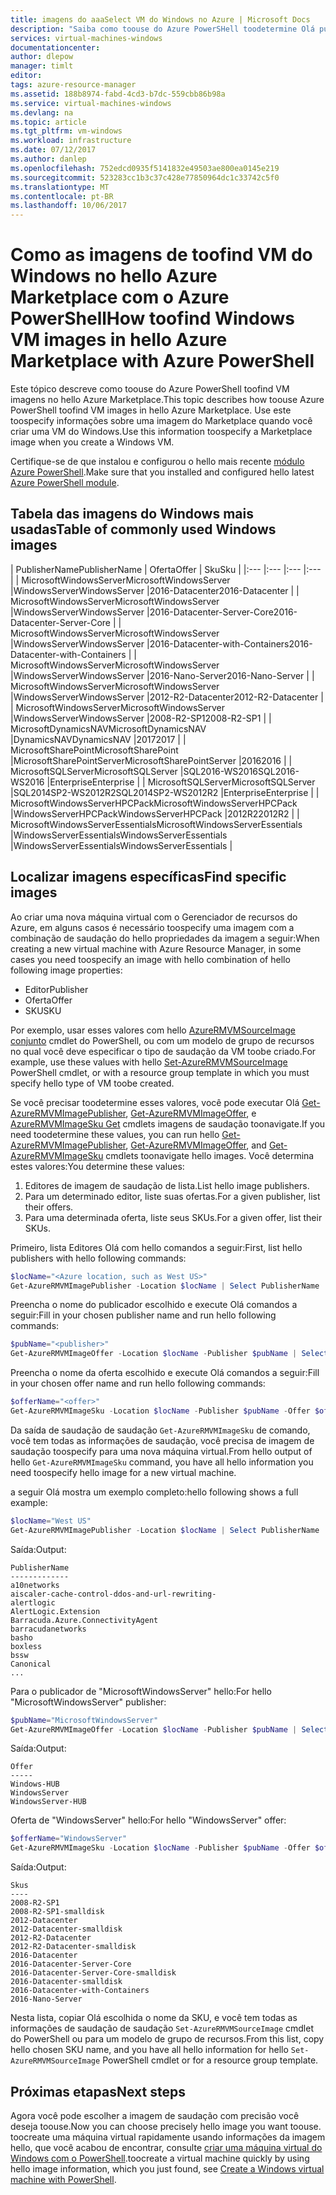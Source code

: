 ```yaml
---
title: imagens do aaaSelect VM do Windows no Azure | Microsoft Docs
description: "Saiba como toouse do Azure PowerSHell toodetermine Olá publisher, oferta, SKU e versão para imagens de VM do Marketplace."
services: virtual-machines-windows
documentationcenter: 
author: dlepow
manager: timlt
editor: 
tags: azure-resource-manager
ms.assetid: 188b8974-fabd-4cd3-b7dc-559cbb86b98a
ms.service: virtual-machines-windows
ms.devlang: na
ms.topic: article
ms.tgt_pltfrm: vm-windows
ms.workload: infrastructure
ms.date: 07/12/2017
ms.author: danlep
ms.openlocfilehash: 752edcd0935f5141832e49503ae800ea0145e219
ms.sourcegitcommit: 523283cc1b3c37c428e77850964dc1c33742c5f0
ms.translationtype: MT
ms.contentlocale: pt-BR
ms.lasthandoff: 10/06/2017
---
```

# <a name="how-toofind-windows-vm-images-in-hello-azure-marketplace-with-azure-powershell"></a><span data-ttu-id="50091-103">Como as imagens de toofind VM do Windows no hello Azure Marketplace com o Azure PowerShell</span><span class="sxs-lookup"><span data-stu-id="50091-103">How toofind Windows VM images in hello Azure Marketplace with Azure PowerShell</span></span>

<span data-ttu-id="50091-104">Este tópico descreve como toouse do Azure PowerShell toofind VM imagens no hello Azure Marketplace.</span><span class="sxs-lookup"><span data-stu-id="50091-104">This topic describes how toouse Azure PowerShell toofind VM images in hello Azure Marketplace.</span></span> <span data-ttu-id="50091-105">Use este toospecify informações sobre uma imagem do Marketplace quando você criar uma VM do Windows.</span><span class="sxs-lookup"><span data-stu-id="50091-105">Use this information toospecify a Marketplace image when you create a Windows VM.</span></span>

<span data-ttu-id="50091-106">Certifique-se de que instalou e configurou o hello mais recente [módulo Azure PowerShell](/powershell/azure/install-azurerm-ps).</span><span class="sxs-lookup"><span data-stu-id="50091-106">Make sure that you installed and configured hello latest [Azure PowerShell module](/powershell/azure/install-azurerm-ps).</span></span>



## <a name="table-of-commonly-used-windows-images"></a><span data-ttu-id="50091-107">Tabela das imagens do Windows mais usadas</span><span class="sxs-lookup"><span data-stu-id="50091-107">Table of commonly used Windows images</span></span>
| <span data-ttu-id="50091-108">PublisherName</span><span class="sxs-lookup"><span data-stu-id="50091-108">PublisherName</span></span> | <span data-ttu-id="50091-109">Oferta</span><span class="sxs-lookup"><span data-stu-id="50091-109">Offer</span></span> | <span data-ttu-id="50091-110">Sku</span><span class="sxs-lookup"><span data-stu-id="50091-110">Sku</span></span> |
|:--- |:--- |:--- |:--- |
| <span data-ttu-id="50091-111">MicrosoftWindowsServer</span><span class="sxs-lookup"><span data-stu-id="50091-111">MicrosoftWindowsServer</span></span> |<span data-ttu-id="50091-112">WindowsServer</span><span class="sxs-lookup"><span data-stu-id="50091-112">WindowsServer</span></span> |<span data-ttu-id="50091-113">2016-Datacenter</span><span class="sxs-lookup"><span data-stu-id="50091-113">2016-Datacenter</span></span> |
| <span data-ttu-id="50091-114">MicrosoftWindowsServer</span><span class="sxs-lookup"><span data-stu-id="50091-114">MicrosoftWindowsServer</span></span> |<span data-ttu-id="50091-115">WindowsServer</span><span class="sxs-lookup"><span data-stu-id="50091-115">WindowsServer</span></span> |<span data-ttu-id="50091-116">2016-Datacenter-Server-Core</span><span class="sxs-lookup"><span data-stu-id="50091-116">2016-Datacenter-Server-Core</span></span> |
| <span data-ttu-id="50091-117">MicrosoftWindowsServer</span><span class="sxs-lookup"><span data-stu-id="50091-117">MicrosoftWindowsServer</span></span> |<span data-ttu-id="50091-118">WindowsServer</span><span class="sxs-lookup"><span data-stu-id="50091-118">WindowsServer</span></span> |<span data-ttu-id="50091-119">2016-Datacenter-with-Containers</span><span class="sxs-lookup"><span data-stu-id="50091-119">2016-Datacenter-with-Containers</span></span> |
| <span data-ttu-id="50091-120">MicrosoftWindowsServer</span><span class="sxs-lookup"><span data-stu-id="50091-120">MicrosoftWindowsServer</span></span> |<span data-ttu-id="50091-121">WindowsServer</span><span class="sxs-lookup"><span data-stu-id="50091-121">WindowsServer</span></span> |<span data-ttu-id="50091-122">2016-Nano-Server</span><span class="sxs-lookup"><span data-stu-id="50091-122">2016-Nano-Server</span></span> |
| <span data-ttu-id="50091-123">MicrosoftWindowsServer</span><span class="sxs-lookup"><span data-stu-id="50091-123">MicrosoftWindowsServer</span></span> |<span data-ttu-id="50091-124">WindowsServer</span><span class="sxs-lookup"><span data-stu-id="50091-124">WindowsServer</span></span> |<span data-ttu-id="50091-125">2012-R2-Datacenter</span><span class="sxs-lookup"><span data-stu-id="50091-125">2012-R2-Datacenter</span></span> |
| <span data-ttu-id="50091-126">MicrosoftWindowsServer</span><span class="sxs-lookup"><span data-stu-id="50091-126">MicrosoftWindowsServer</span></span> |<span data-ttu-id="50091-127">WindowsServer</span><span class="sxs-lookup"><span data-stu-id="50091-127">WindowsServer</span></span> |<span data-ttu-id="50091-128">2008-R2-SP1</span><span class="sxs-lookup"><span data-stu-id="50091-128">2008-R2-SP1</span></span> |
| <span data-ttu-id="50091-129">MicrosoftDynamicsNAV</span><span class="sxs-lookup"><span data-stu-id="50091-129">MicrosoftDynamicsNAV</span></span> |<span data-ttu-id="50091-130">DynamicsNAV</span><span class="sxs-lookup"><span data-stu-id="50091-130">DynamicsNAV</span></span> |<span data-ttu-id="50091-131">2017</span><span class="sxs-lookup"><span data-stu-id="50091-131">2017</span></span> |
| <span data-ttu-id="50091-132">MicrosoftSharePoint</span><span class="sxs-lookup"><span data-stu-id="50091-132">MicrosoftSharePoint</span></span> |<span data-ttu-id="50091-133">MicrosoftSharePointServer</span><span class="sxs-lookup"><span data-stu-id="50091-133">MicrosoftSharePointServer</span></span> |<span data-ttu-id="50091-134">2016</span><span class="sxs-lookup"><span data-stu-id="50091-134">2016</span></span> |
| <span data-ttu-id="50091-135">MicrosoftSQLServer</span><span class="sxs-lookup"><span data-stu-id="50091-135">MicrosoftSQLServer</span></span> |<span data-ttu-id="50091-136">SQL2016-WS2016</span><span class="sxs-lookup"><span data-stu-id="50091-136">SQL2016-WS2016</span></span> |<span data-ttu-id="50091-137">Enterprise</span><span class="sxs-lookup"><span data-stu-id="50091-137">Enterprise</span></span> |
| <span data-ttu-id="50091-138">MicrosoftSQLServer</span><span class="sxs-lookup"><span data-stu-id="50091-138">MicrosoftSQLServer</span></span> |<span data-ttu-id="50091-139">SQL2014SP2-WS2012R2</span><span class="sxs-lookup"><span data-stu-id="50091-139">SQL2014SP2-WS2012R2</span></span> |<span data-ttu-id="50091-140">Enterprise</span><span class="sxs-lookup"><span data-stu-id="50091-140">Enterprise</span></span> |
| <span data-ttu-id="50091-141">MicrosoftWindowsServerHPCPack</span><span class="sxs-lookup"><span data-stu-id="50091-141">MicrosoftWindowsServerHPCPack</span></span> |<span data-ttu-id="50091-142">WindowsServerHPCPack</span><span class="sxs-lookup"><span data-stu-id="50091-142">WindowsServerHPCPack</span></span> |<span data-ttu-id="50091-143">2012R2</span><span class="sxs-lookup"><span data-stu-id="50091-143">2012R2</span></span> |
| <span data-ttu-id="50091-144">MicrosoftWindowsServerEssentials</span><span class="sxs-lookup"><span data-stu-id="50091-144">MicrosoftWindowsServerEssentials</span></span> |<span data-ttu-id="50091-145">WindowsServerEssentials</span><span class="sxs-lookup"><span data-stu-id="50091-145">WindowsServerEssentials</span></span> |<span data-ttu-id="50091-146">WindowsServerEssentials</span><span class="sxs-lookup"><span data-stu-id="50091-146">WindowsServerEssentials</span></span> |

## <a name="find-specific-images"></a><span data-ttu-id="50091-147">Localizar imagens específicas</span><span class="sxs-lookup"><span data-stu-id="50091-147">Find specific images</span></span>


<span data-ttu-id="50091-148">Ao criar uma nova máquina virtual com o Gerenciador de recursos do Azure, em alguns casos é necessário toospecify uma imagem com a combinação de saudação do hello propriedades da imagem a seguir:</span><span class="sxs-lookup"><span data-stu-id="50091-148">When creating a new virtual machine with Azure Resource Manager, in some cases you need toospecify an image with hello combination of hello following image properties:</span></span>

* <span data-ttu-id="50091-149">Editor</span><span class="sxs-lookup"><span data-stu-id="50091-149">Publisher</span></span>
* <span data-ttu-id="50091-150">Oferta</span><span class="sxs-lookup"><span data-stu-id="50091-150">Offer</span></span>
* <span data-ttu-id="50091-151">SKU</span><span class="sxs-lookup"><span data-stu-id="50091-151">SKU</span></span>

<span data-ttu-id="50091-152">Por exemplo, usar esses valores com hello [AzureRMVMSourceImage conjunto](/powershell/module/azurerm.compute/set-azurermvmsourceimage) cmdlet do PowerShell, ou com um modelo de grupo de recursos no qual você deve especificar o tipo de saudação da VM toobe criado.</span><span class="sxs-lookup"><span data-stu-id="50091-152">For example, use these values with hello [Set-AzureRMVMSourceImage](/powershell/module/azurerm.compute/set-azurermvmsourceimage) PowerShell cmdlet, or with a resource group template in which you must specify hello type of VM toobe created.</span></span>

<span data-ttu-id="50091-153">Se você precisar toodetermine esses valores, você pode executar Olá [Get-AzureRMVMImagePublisher](/powershell/module/azurerm.compute/get-azurermvmimagepublisher), [Get-AzureRMVMImageOffer](/powershell/module/azurerm.compute/get-azurermvmimageoffer), e [AzureRMVMImageSku Get](/powershell/module/azurerm.compute/get-azurermvmimagesku) cmdlets imagens de saudação toonavigate.</span><span class="sxs-lookup"><span data-stu-id="50091-153">If you need toodetermine these values, you can run hello [Get-AzureRMVMImagePublisher](/powershell/module/azurerm.compute/get-azurermvmimagepublisher), [Get-AzureRMVMImageOffer](/powershell/module/azurerm.compute/get-azurermvmimageoffer), and [Get-AzureRMVMImageSku](/powershell/module/azurerm.compute/get-azurermvmimagesku) cmdlets toonavigate hello images.</span></span> <span data-ttu-id="50091-154">Você determina estes valores:</span><span class="sxs-lookup"><span data-stu-id="50091-154">You determine these values:</span></span>

1. <span data-ttu-id="50091-155">Editores de imagem de saudação de lista.</span><span class="sxs-lookup"><span data-stu-id="50091-155">List hello image publishers.</span></span>
2. <span data-ttu-id="50091-156">Para um determinado editor, liste suas ofertas.</span><span class="sxs-lookup"><span data-stu-id="50091-156">For a given publisher, list their offers.</span></span>
3. <span data-ttu-id="50091-157">Para uma determinada oferta, liste seus SKUs.</span><span class="sxs-lookup"><span data-stu-id="50091-157">For a given offer, list their SKUs.</span></span>

<span data-ttu-id="50091-158">Primeiro, lista Editores Olá com hello comandos a seguir:</span><span class="sxs-lookup"><span data-stu-id="50091-158">First, list hello publishers with hello following commands:</span></span>

```powershell
$locName="<Azure location, such as West US>"
Get-AzureRMVMImagePublisher -Location $locName | Select PublisherName
```

<span data-ttu-id="50091-159">Preencha o nome do publicador escolhido e execute Olá comandos a seguir:</span><span class="sxs-lookup"><span data-stu-id="50091-159">Fill in your chosen publisher name and run hello following commands:</span></span>

```powershell
$pubName="<publisher>"
Get-AzureRMVMImageOffer -Location $locName -Publisher $pubName | Select Offer
```

<span data-ttu-id="50091-160">Preencha o nome da oferta escolhido e execute Olá comandos a seguir:</span><span class="sxs-lookup"><span data-stu-id="50091-160">Fill in your chosen offer name and run hello following commands:</span></span>

```powershell
$offerName="<offer>"
Get-AzureRMVMImageSku -Location $locName -Publisher $pubName -Offer $offerName | Select Skus
```

<span data-ttu-id="50091-161">Da saída de saudação de saudação `Get-AzureRMVMImageSku` de comando, você tem todas as informações de saudação, você precisa de imagem de saudação toospecify para uma nova máquina virtual.</span><span class="sxs-lookup"><span data-stu-id="50091-161">From hello output of hello `Get-AzureRMVMImageSku` command, you have all hello information you need toospecify hello image for a new virtual machine.</span></span>

<span data-ttu-id="50091-162">a seguir Olá mostra um exemplo completo:</span><span class="sxs-lookup"><span data-stu-id="50091-162">hello following shows a full example:</span></span>

```powershell
$locName="West US"
Get-AzureRMVMImagePublisher -Location $locName | Select PublisherName

```

<span data-ttu-id="50091-163">Saída:</span><span class="sxs-lookup"><span data-stu-id="50091-163">Output:</span></span>

```
PublisherName
-------------
a10networks
aiscaler-cache-control-ddos-and-url-rewriting-
alertlogic
AlertLogic.Extension
Barracuda.Azure.ConnectivityAgent
barracudanetworks
basho
boxless
bssw
Canonical
...
```

<span data-ttu-id="50091-164">Para o publicador de "MicrosoftWindowsServer" hello:</span><span class="sxs-lookup"><span data-stu-id="50091-164">For hello "MicrosoftWindowsServer" publisher:</span></span>

```powershell
$pubName="MicrosoftWindowsServer"
Get-AzureRMVMImageOffer -Location $locName -Publisher $pubName | Select Offer
```

<span data-ttu-id="50091-165">Saída:</span><span class="sxs-lookup"><span data-stu-id="50091-165">Output:</span></span>

```
Offer
-----
Windows-HUB
WindowsServer
WindowsServer-HUB
```

<span data-ttu-id="50091-166">Oferta de "WindowsServer" hello:</span><span class="sxs-lookup"><span data-stu-id="50091-166">For hello "WindowsServer" offer:</span></span>

```powershell
$offerName="WindowsServer"
Get-AzureRMVMImageSku -Location $locName -Publisher $pubName -Offer $offerName | Select Skus
```

<span data-ttu-id="50091-167">Saída:</span><span class="sxs-lookup"><span data-stu-id="50091-167">Output:</span></span>

```
Skus
----
2008-R2-SP1
2008-R2-SP1-smalldisk
2012-Datacenter
2012-Datacenter-smalldisk
2012-R2-Datacenter
2012-R2-Datacenter-smalldisk
2016-Datacenter
2016-Datacenter-Server-Core
2016-Datacenter-Server-Core-smalldisk
2016-Datacenter-smalldisk
2016-Datacenter-with-Containers
2016-Nano-Server
```

<span data-ttu-id="50091-168">Nesta lista, copiar Olá escolhida o nome da SKU, e você tem todas as informações de saudação de saudação `Set-AzureRMVMSourceImage` cmdlet do PowerShell ou para um modelo de grupo de recursos.</span><span class="sxs-lookup"><span data-stu-id="50091-168">From this list, copy hello chosen SKU name, and you have all hello information for hello `Set-AzureRMVMSourceImage` PowerShell cmdlet or for a resource group template.</span></span>

## <a name="next-steps"></a><span data-ttu-id="50091-169">Próximas etapas</span><span class="sxs-lookup"><span data-stu-id="50091-169">Next steps</span></span>
<span data-ttu-id="50091-170">Agora você pode escolher a imagem de saudação com precisão você deseja toouse.</span><span class="sxs-lookup"><span data-stu-id="50091-170">Now you can choose precisely hello image you want toouse.</span></span> <span data-ttu-id="50091-171">toocreate uma máquina virtual rapidamente usando informações da imagem hello, que você acabou de encontrar, consulte [criar uma máquina virtual do Windows com o PowerShell](quick-create-powershell.md).</span><span class="sxs-lookup"><span data-stu-id="50091-171">toocreate a virtual machine quickly by using hello image information, which you just found, see [Create a Windows virtual machine with PowerShell](quick-create-powershell.md).</span></span>
